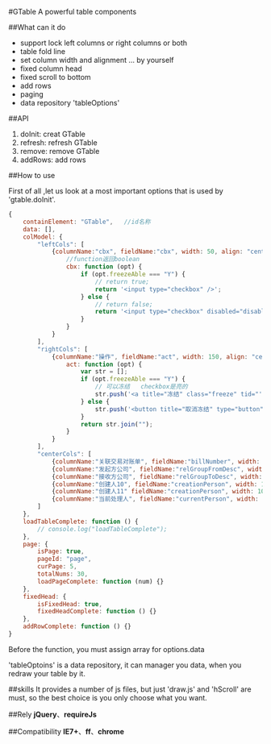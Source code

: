 #GTable
A powerful table components

##What can it do
   
   * support lock left columns or right columns or both
   * table fold line
   * set column width and alignment ... by yourself
   * fixed column head
   * fixed scroll to bottom
   * add rows
   * paging
   * data repository 'tableOptions'

##API

1. doInit: creat GTable
2. refresh: refresh GTable
3. remove: remove GTable
4. addRows: add rows

##How to use

First of all ,let us look at a most important options that is used by 'gtable.doInit'.
    
```javascript
{
    containElement: "GTable",   //id名称
    data: [],
    colModel: {
        "leftCols": [
            {columnName:"cbx", fieldName:"cbx", width: 50, align: "center", isShow: true, areaElement:"checkbox", 
                //function返回boolean
                cbx: function (opt) {
                    if (opt.freezeAble === "Y") {
                        // return true;
                        return '<input type="checkbox" />';
                    } else {
                        // return false;
                        return '<input type="checkbox" disabled="disabled"/>';
                    }
                }
            }
        ],
        "rightCols": [
            {columnName:"操作", fieldName:"act", width: 150, align: "center", isShow: true, 
                act: function (opt) {
                    var str = [];
                    if (opt.freezeAble === "Y") {
                        // 可以冻结   checkbox是亮的
                        str.push('<a title="冻结" class="freeze" tid="'+opt.billId+'">冻结</a>');
                    } else {
                        str.push('<button title="取消冻结" type="button" class="btn btn-default ml10 unfreeze" tid="'+opt.billId+'"> <span class="icon unfreezeIcon"></span>取消冻结</button>');
                    }
                    return str.join("");
                }
            }
        ],
        "centerCols": [
            {columnName:"关联交易对账单", fieldName:"billNumber", width: 200, align: "left", isShow: true, areaElement:"select"},
            {columnName:"发起方公司", fieldName:"relGroupFromDesc", width: 150, align: "left", isShow: true, areaElement:"textarea"},
            {columnName:"接收方公司", fieldName:"relGroupToDesc", width: 150, align: "left", isShow: true, areaElement:"input"},
            {columnName:"创建人10", fieldName:"creationPerson", width: 100, align: "center", isShow: true, areaElement:"input"},
            {columnName:"创建人11" fieldName:"creationPerson", width: 100, align: "center", isShow: true, areaElement:"input"},
            {columnName:"当前处理人", fieldName:"currentPerson", width: 200, align: "center", isShow: true, areaElement:"input"}
        ]
    },
    loadTableComplete: function () {
        // console.log("loadTableComplete");
    },
    page: {
        isPage: true,
        pageId: "page",
        curPage: 5,
        totalNums: 30,
        loadPageComplete: function (num) {}
    },
    fixedHead: {
        isFixedHead: true,
        fixedHeadComplete: function () {}
    },
    addRowComplete: function () {}
}
```

Before the function, you must assign array for options.data

'tableOptoins' is a data repository, it can manager you data, when you redraw your table by it.

##skills
It provides a number of js files, but just 'draw.js' and 'hScroll' are must, so the best choice is you only choose what you want.

##Rely
**jQuery**、**requireJs**

##Compatibility
**IE7+**、**ff**、**chrome**

